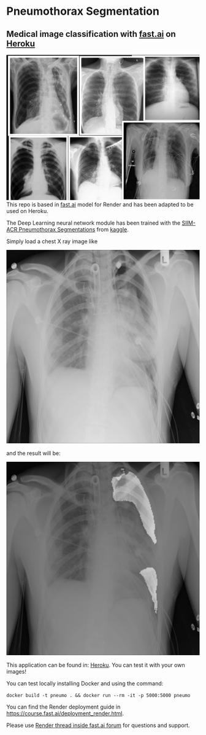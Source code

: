 # Pneumothorax Segmentation
##  Medical image classification with [fast.ai](https://www.fast.ai) on [Heroku](https://www.heroku.com)

![Thorax X rays coolage](images/collage.jpg)
This repo is based in [fast.ai](https://github.com/render-examples/fastai-v3) model for Render and has been 
adapted to be used on Heroku.

The Deep Learning neural network module has been trained with the 
[SIIM-ACR Pneumothorax Segmentations](https://www.kaggle.com/vbookshelf/pneumothorax-chest-xray-images-and-masks)
from [kaggle](kaggle.com).

Simply load a chest X ray image like

![Thorax X ray](images/115_test_1_.png)

and the result will be:

![Thorax Segmentation](images/115_segemnt.PNG)

This application can be found in: [Heroku](https://pneumot.herokuapp.com). You can test it with your own images!

You can test locally installing Docker and using the command:

```
docker build -t pneumo . && docker run --rm -it -p 5000:5000 pneumo
```

You can find the Render deployment guide in https://course.fast.ai/deployment_render.html.

Please use [Render thread inside fast.ai forum](https://forums.fast.ai/t/deployment-platform-render/33953) for questions and support.


